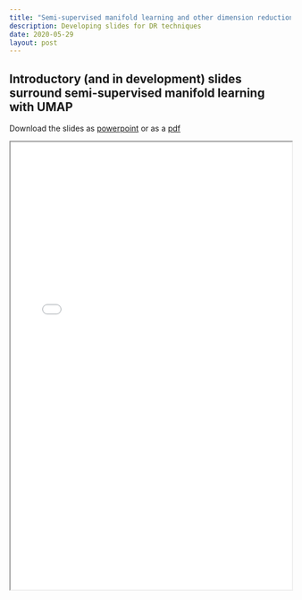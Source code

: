 ```yaml
---
title: "Semi-supervised manifold learning and other dimension reduction approaches in single-cell data"
description: Developing slides for DR techniques
date: 2020-05-29
layout: post
---
```


## Introductory (and in development) slides surround semi-supervised manifold learning with UMAP

Download the slides as [powerpoint]("https://drive.google.com/file/d/16iKeYK6E2-9HIBe9wivtvi1lSaSFo41r/view?usp=sharing") or as a [pdf]("https://drive.google.com/file/d/1S2XOdx_EPGQ3iYltwPLAOSQKKl0PPaoa/view?usp=sharing")

<iframe src="/pdf/umap_slides.pdf" width="100%" height="800rem"></iframe>
